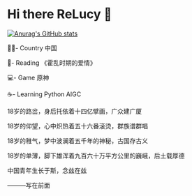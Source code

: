 # Hi there ReLucy 🦄

[![Anurag's GitHub stats](https://github-readme-stats.vercel.app/api?username=ReLuckyLucy&theme=jolly&show_icons=true)](https://github.com/anuraghazra/github-readme-stats)


🏳️‍🌈- Country  中国

📖- Reading  《霍乱时期的爱情》

💻- Game  原神

☕- Learning  Python AIGC


18岁的路岔，身后托依着十四亿擘画，广众建广厦

18岁的仰望，心中炽热着五十六番滚烫，群族谱群唱

18岁的稚气，梦中波澜着五千年的神秘，古国存古义

18岁的单薄，脚下雄浑着九百六十万平方公里的巍峨，后土载厚德

中国青年生长于斯，念兹在兹

 ———写在前面

